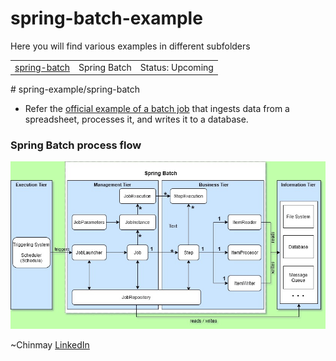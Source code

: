 # spring-batch-example
Here you will find various examples in different subfolders

<table>
  <tr>
    <td><a href="https://github.com/chinmay-anand/spring-examples/tree/master/spring-batch" target="_blank">spring-batch</a></td><td>Spring Batch</td><td>Status: Upcoming</td>
  </tr>
</table>
# spring-example/spring-batch

* Refer the [official example of a batch job](https://spring.io/guides/gs/batch-processing/) that ingests data from a spreadsheet, processes it, and writes it to a database.

### Spring Batch process flow
![Spring Batch process flow](<assets/spring.batch.processing.jpg>)
<!-- ![Spring Batch process flow](<https://github.com/chinmay-anand/spring-examples/blob/master/spring-batch/spring.batch.processing.jpg>)  - This relative path will also work -->

~Chinmay [LinkedIn](<https://www.linkedin.com/in/chinmay-anand-a952622/>)
